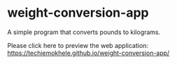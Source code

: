 # weight-conversion-app
A simple program that converts pounds to kilograms. 

Please click here to preview the web application: https://techiemokhele.github.io/weight-conversion-app/
